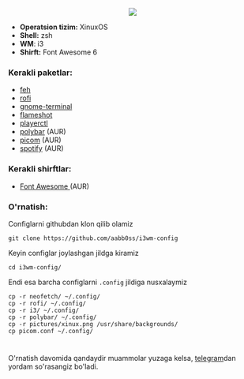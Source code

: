 <p align="center">
  <img src="https://github.com/aabb0ss/i3wm-config/blob/main/pictures/screenshot.png?raw=true">
</p>

- <b>Operatsion tizim:</b> XinuxOS
- <b>Shell:</b> zsh
- <b>WM</b>: i3
- <b>Shirft:</b> Font Awesome 6

<h3>Kerakli paketlar:</h3>

- <a href="https://archlinux.org/packages/extra/x86_64/feh">feh</a>
- <a href="https://archlinux.org/packages/community/x86_64/rofi">rofi</a>
- <a href="https://archlinux.org/packages/community/x86_64/gnome-terminal">gnome-terminal</a>
- <a href="https://archlinux.org/packages/community/x86_64/flameshot">flameshot</a>
- <a href="https://archlinux.org/packages/community/x86_64/playerctl">playerctl</a>
- <a href="https://archlinux.org/packages/community/x86_64/polybar">polybar</a> (AUR)
- <a href="https://archlinux.org/packages/community/x86_64/picom">picom</a> (AUR)
- <a href="https://aur.archlinux.org/packages/spotify">spotify</a> (AUR)

<h3>Kerakli shirftlar:</h3>

- <a href="https://archlinux.org/packages/community/any/ttf-font-awesome/">Font Awesome </a> (AUR)

<h3>O'rnatish:</h3>

Configlarni githubdan klon qilib olamiz
```
git clone https://github.com/aabb0ss/i3wm-config
```
Keyin configlar joylashgan jildga kiramiz
```
cd i3wm-config/
```
Endi esa barcha configlarni <code>.config</code> jildiga nusxalaymiz
```
cp -r neofetch/ ~/.config/
cp -r rofi/ ~/.config/
cp -r i3/ ~/.config/
cp -r polybar/ ~/.config/   
cp -r pictures/xinux.png /usr/share/backgrounds/
cp picom.conf ~/.config/
```

#
O'rnatish davomida qandaydir muammolar yuzaga kelsa, <a href="https://t.me/aabdusattorov">telegram</a>dan yordam so'rasangiz bo'ladi.
